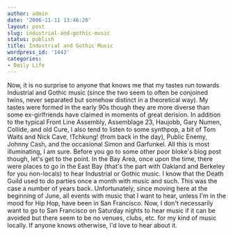 ```yaml
---
author: admin
date: '2006-11-11 13:46:26'
layout: post
slug: industrial-and-gothic-music
status: publish
title: Industrial and Gothic Music
wordpress_id: '1442'
categories:
- Daily Life
---
```


Now, it is no surprise to anyone that knows me that my tastes run
towards Industrial and Gothic music (since the two seem to often be
conjoined twins, never separated but somehow distinct in a theoretical
way). My tastes were formed in the early 90s though they are more
diverse than some ex-girlfriends have claimed in moments of great
derision. In addition to the typical Front Line Assembly, Assemblage 23,
Haujobb, Gary Numen, Collide, and old Cure, I also tend to listen to
some synthpop, a bit of Tom Waits and Nick Cave, !Tchkung! (from back in
the day), Public Enemy, Johnny Cash, and the occasional Simon and
Garfunkel. All this is most illuminating, I am sure. Before you go to
some other poor bloke's blog post though, let's get to the point. In the
Bay Area, once upon the time, there were places to go in the East Bay
(that's the part with Oakland and Berkeley for you non-locals) to hear
Industrial or Gothic music. I know that the Death Guild used to do
parties once a month with music and such. This was the case a number of
years back. Unfortunately, since moving here at the beginning of June,
all events with music that I want to hear, unless I'm in the mood for
Hip Hop, have been in San Francisco. Now, I don't necessarily want to go
to San Francisco on Saturday nights to hear music if it can be avoided
but there seem to be no venues, clubs, etc. for my kind of music
locally. If anyone knows otherwise, I'd love to hear about it.
